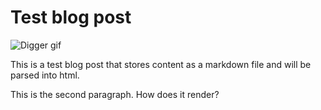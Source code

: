 # Test blog post

![Digger gif]("assets/gifs/digger.gif")

This is a test blog post that stores content as a markdown file and will be
parsed into html.

This is the second paragraph. How does it render?